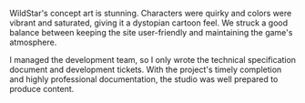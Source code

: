 WildStar's concept art is stunning. Characters were quirky and colors were vibrant and saturated, giving it a dystopian cartoon feel. We struck a good balance between keeping the site user-friendly and maintaining the game's atmosphere.

I managed the development team, so I only wrote the technical specification document and development tickets. With the project's timely completion and highly professional documentation, the studio was well prepared to produce content.
